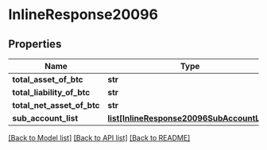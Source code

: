 # InlineResponse20096

## Properties
Name | Type | Description | Notes
------------ | ------------- | ------------- | -------------
**total_asset_of_btc** | **str** |  | 
**total_liability_of_btc** | **str** |  | 
**total_net_asset_of_btc** | **str** |  | 
**sub_account_list** | [**list[InlineResponse20096SubAccountList]**](InlineResponse20096SubAccountList.md) |  | 

[[Back to Model list]](../README.md#documentation-for-models) [[Back to API list]](../README.md#documentation-for-api-endpoints) [[Back to README]](../README.md)

